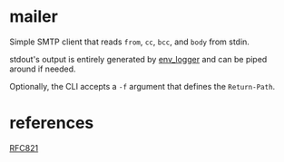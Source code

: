 mailer
===

Simple SMTP client that reads `from`, `cc`, `bcc`, and `body` from stdin.

stdout's output is entirely generated by [env_logger](https://docs.rs/crate/env_logger/0.6.1)
and can be piped around if needed.

Optionally, the CLI accepts a `-f` argument that defines the `Return-Path`.


references
===
[RFC821](https://tools.ietf.org/html/rfc821)
